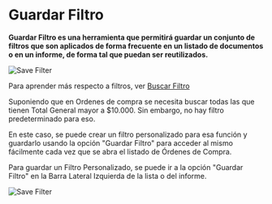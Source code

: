 <!-- add-breadcrumbs -->
# Guardar Filtro

**Guardar Filtro es una herramienta que permitirá guardar un conjunto de filtros que son aplicados de forma frecuente en un listado de documentos o en un informe, de forma tal que puedan ser reutilizados.** 

![Save Filter](/docs/assets/img/using-erpnext/using-save-filter-1.png)

Para aprender más respecto a filtros, ver [Buscar Filtro](/docs/user/manual/es/using-erpnext/articles/search-filter)

Suponiendo que en Ordenes de compra se necesita buscar todas las que tienen Total General mayor a $10.000. Sin embargo, no hay filtro predeterminado para eso. 

En este caso, se puede crear un filtro personalizado para esa función y guardarlo usando la opción "Guardar Filtro" para acceder al mismo fácilmente cada vez que se abra el listado de Órdenes de Compra.

Para guardar un Filtro Personalizado, se puede ir a la opción "Guardar Filtro" en la Barra Lateral Izquierda de la lista o del informe. 

![Save Filter](/docs/assets/img/using-erpnext/using-save-filter-1.gif)
